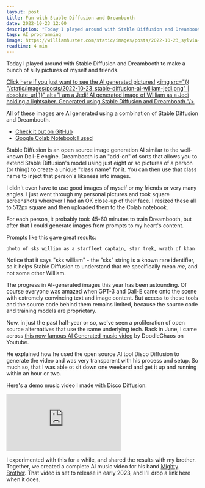 ```yaml
---
layout: post
title: Fun with Stable Diffusion and Dreambooth
date: 2022-10-23 12:00
description: "Today I played around with Stable Diffusion and Dreambooth to make a bunch of silly pictures of myself and friends."
tags: AI programming
image: https://williamhuster.com/static/images/posts/2022-10-23_sylvia-game-character.png
readtime: 4 min
---
```


Today I played around with Stable Diffusion and Dreambooth to make a bunch of silly pictures of myself and friends.

[Click here if you just want to see the AI generated pictures!](https://photos.google.com/share/AF1QipOPlXIUvcyFZGhfIzyvbRKO1bCOykswMkViAybtNtlappkEVCK22WPAphEI1J3fNA?key=LWV1RVk0SFNmSHhjREQ5ZzZjemtNSFhHMHIxemZB)
<a href="https://photos.google.com/share/AF1QipOPlXIUvcyFZGhfIzyvbRKO1bCOykswMkViAybtNtlappkEVCK22WPAphEI1J3fNA?key=LWV1RVk0SFNmSHhjREQ5ZzZjemtNSFhHMHIxemZB" target="_blank_">
<img src="{{ "/static/images/posts/2022-10-23_stable-diffusion-ai-william-jedi.png" | absolute_url }}" alt="I am a Jedi! AI generated image of William as a Jedi holding a lightsaber. Generated using Stable Diffusion and Dreambooth."/>
</a>

All of these images are AI generated using a combination of Stable Diffusion and Dreambooth.

- [Check it out on GitHub](https://github.com/XavierXiao/Dreambooth-Stable-Diffusion)
- [Google Colab Notebook I used](https://colab.research.google.com/github/ShivamShrirao/diffusers/blob/main/examples/dreambooth/DreamBooth_Stable_Diffusion.ipynb)

Stable Diffusion is an open source image generation AI similar to the well-known Dall-E engine. Dreambooth is an "add-on" of sorts that allows you to extend Stable Diffusion's model using just eight or so pictures of a person (or thing) to create a unique "class name" for it. You can then use that class name to inject that person's likeness into images.

I didn't even have to use good images of myself or my friends or very many angles. I just went through my personal pictures and took square screenshots wherever I had an OK close-up of their face. I resized these all to 512px square and then uploaded them to the Colab notebook.

For each person, it probably took 45-60 minutes to train Dreambooth, but after that I could generate images from prompts to my heart's content.

Prompts like this gave great results:

    photo of sks william as a starfleet captain, star trek, wrath of khan

Notice that it says "sks william" - the "sks" string is a known rare identifier, so it helps Stable Diffusion to understand that we specifically mean _me_, and not some other William.

The progress in AI-generated images this year has been astounding. Of course everyone was amazed when GPT-3 and Dall-E came onto the scene with extremely convincing text and image content. But access to these tools and the source code behind them remains limited, because the source code and training models are proprietary.

Now, in just the past half-year or so, we've seen a proliferation of open source alternatives that use the same underlying tech. Back in June, I came across [this now famous AI Generated music video](https://www.youtube.com/watch?v=0fDJXmqdN-A) by DoodleChaos on Youtube.

He explained how he used the open source AI tool Disco Diffusion to generate the video and was very transparent with his process and setup. So much so, that I was able ot sit down one weekend and get it up and running within an hour or two.

Here's a demo music video I made with Disco Diffusion:

<iframe class="youtube-embed" src="https://www.youtube.com/embed/xijahF3VCd4" title="YouTube video player" frameborder="0" allow="accelerometer; autoplay; clipboard-write; encrypted-media; gyroscope; picture-in-picture" allowfullscreen></iframe>

I experimented with this for a while, and shared the results with my brother. Together, we created a complete AI music video for his band [Mighty Brother](https://mightybrotherband.com/). That video is set to release in early 2023, and I'll drop a link here when it does.
